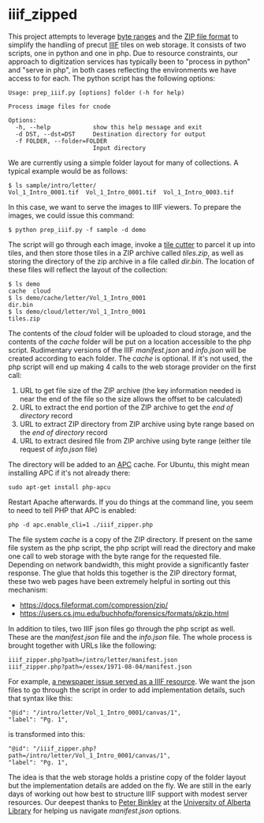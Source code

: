 # iiif_zipped
This project attempts to leverage [byte ranges](https://en.wikipedia.org/wiki/Byte_serving)
and the [ZIP file format](https://en.wikipedia.org/wiki/ZIP_(file_format)) to simplify the handling
of precut [IIIF](https://iiif.io/) tiles on web storage. It consists of two scripts, one in python
and one in php. Due to resource constraints, our approach to digitization services has typically
been to "process in python" and "serve in php", in both cases reflecting the environments we have
access to for each. The python script has the following options:
```
Usage: prep_iiif.py [options] folder (-h for help)

Process image files for cnode

Options:
  -h, --help            show this help message and exit
  -d DST, --dst=DST     Destination directory for output
  -f FOLDER, --folder=FOLDER
                        Input directory
```
We are currently using a simple folder layout for many of collections. A typical example would be
as follows:
```
$ ls sample/intro/letter/
Vol_1_Intro_0001.tif  Vol_1_Intro_0001.tif  Vol_1_Intro_0003.tif
```
In this case, we want to serve the images to IIIF viewers. To prepare the images, we could
issue this command:
```
$ python prep_iiif.py -f sample -d demo
```
The script will go through each image, invoke a [tile cutter](https://github.com/zimeon/iiif)
to parcel it up into tiles, and then store those tiles in a ZIP archive called _tiles.zip_, as
well as storing the directory of the zip archive in a file called _dir.bin_. The
location of these files will reflect the layout of the collection:
```
$ ls demo
cache  cloud
$ ls demo/cache/letter/Vol_1_Intro_0001
dir.bin
$ ls demo/cloud/letter/Vol_1_Intro_0001
tiles.zip
```
The contents of the _cloud_ folder will be uploaded to cloud storage, and the contents of the 
_cache_ folder will be put on a location accessible to the php script. Rudimentary versions
of the IIIF _manifest.json_ and _info.json_ will be created according to each folder. The 
_cache_ is optional. If it's not used, the php script will end up making 4 calls to the web 
storage provider on the first call:
1. URL to get file size of the ZIP archive (the key information needed is near the end
   of the file so the size allows the offset to be calculated)
3. URL to extract the end portion of the ZIP archive to get the _end of directory_ record
4. URL to extract ZIP directory from ZIP archive using byte range based on the _end of directory_ record
5. URL to extract desired file from ZIP archive using byte range (either tile request of _info.json_ file)

The directory will be added to an [APC](http://php.adamharvey.name/manual/en/book.apc.php) cache. For Ubuntu,
this might mean installing APC if it's not already there:
```
sudo apt-get install php-apcu
```
Restart Apache afterwards. If you do things at the command line, you seem to need to tell PHP that APC is enabled:
```
php -d apc.enable_cli=1 ./iiif_zipper.php
```
The file system _cache_ is a copy of the ZIP directory. If present on the same file system as the php script, 
the php script will read the directory and make one call to web storage with the byte range for 
the requested file. Depending on network bandwidth, this might provide a significantly faster 
response. The glue that holds this together is the ZIP directory format, these two web pages
have been extremely helpful in sorting out this mechanism:
* https://docs.fileformat.com/compression/zip/
* https://users.cs.jmu.edu/buchhofp/forensics/formats/pkzip.html

In addition to tiles, two IIIF json files go through the php script as well. These are
the _manifest.json_ file and the _info.json_ file. The whole process is
brought together with URLs like the following:
```
iiif_zipper.php?path=/intro/letter/manifest.json
iiif_zipper.php?path=/essex/1971-08-04/manifest.json
```
For example, [a newspaper issue served as a IIIF resource](https://collections.uwindsor.ca/login/iiif/uv/uv.html#?manifest=/login/iiif/iiif_zipper.php?path=/essex/1971-08-04/manifest.json).
We want the json files to go through the script in order to add implementation details,
such that syntax like this:
```
"@id": "/intro/letter/Vol_1_Intro_0001/canvas/1",
"label": "Pg. 1",
```
is transformed into this:
```
"@id": "/iiif_zipper.php?path=/intro/letter/Vol_1_Intro_0001/canvas/1",
"label": "Pg. 1",
```
The idea is that the web storage holds a pristine copy of the folder layout
but the implementation details are added on the fly. 
We are still in the early days of working out how best to structure IIIF support
with modest server resources. Our deepest thanks to [Peter Binkley](https://pbinkley.github.io/) 
at the [University of Alberta Library](https://www.library.ualberta.ca/) for helping us 
navigate _manifest.json_ options. 
